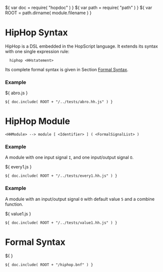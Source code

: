 ${ var doc = require( "hopdoc" ) }
${ var path = require( "path" ) }
${ var ROOT = path.dirname( module.filename ) }

HipHop Syntax
=============

HipHop is a DSL embedded in the HopScript language. It extends its syntax
with one single expression rule:

```ebnf
  hiphop <HHstatement>
```

Its complete formal syntax is given in Section [Formal Syntax](./00-syntax.html#formal-syntax).

### Example ###

${ <span class="label label-info">abro.js</span> }

```hopscript
${ doc.include( ROOT + "/../tests/abro.hh.js" ) }
```

HipHop Module
=============

```ebnf
<HHModule> --> module [ <Identifier> ] ( <FormalSignalList> )

```

### Example ###

A module with one input signal `I`, and one input/output signal `O`.

${ <span class="label label-info">every1.js</span> }

```hopscript
${ doc.include( ROOT + "/../tests/every1.hh.js" ) }
```

### Example ###

A module with an input/output signal `O` with default value `5`
and a combine function.

${ <span class="label label-info">value1.js</span> }

```hopscript
${ doc.include( ROOT + "/../tests/value1.hh.js" ) }
```

Formal Syntax
=============
${ <a id="formal-syntax"/> }

```ebnf
${ doc.include( ROOT + "/hiphop.bnf" ) }
```


